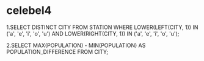 # celebel4
1.SELECT DISTINCT CITY
FROM STATION
WHERE LOWER(LEFT(CITY, 1)) IN ('a', 'e', 'i', 'o', 'u')
  AND LOWER(RIGHT(CITY, 1)) IN ('a', 'e', 'i', 'o', 'u');

2.SELECT MAX(POPULATION) - MIN(POPULATION) AS POPULATION_DIFFERENCE
FROM CITY;
